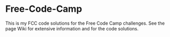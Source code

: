 # Free-Code-Camp

This is my FCC code solutions for the Free Code Camp challenges. See the page Wiki for extensive information and for the code solutions.

